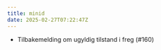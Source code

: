 ```yaml
---
title: minid
date: 2025-02-27T07:22:47Z
---
```

- Tilbakemelding om ugyldig tilstand i freg (#160)

